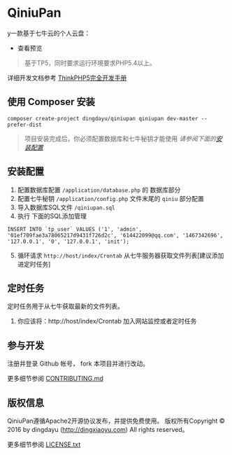 QiniuPan
===============

y一款基于七牛云的个人云盘：

 + 查看预览

> 基于TP5，同时要求运行环境要求PHP5.4以上。

详细开发文档参考 [ThinkPHP5完全开发手册](http://www.kancloud.cn/manual/thinkphp5)

## 使用 Composer 安装
~~~
composer create-project dingdayu/qiniupan qiniupan dev-master --prefer-dist
~~~

> 项目安装完成后，你必须配置数据库和七牛秘钥才能使用 *请参阅下面的[安装配置](#安装配置)*

## 安装配置
1. 配置数据库配置 `/application/database.php` 的 数据库部分
2. 配置七牛秘钥 `/application/config.php` 文件末尾的 `qiniu` 部分配置
3. 导入数据库SQL文件 `/qiniupan.sql` 
4. 执行 下面的SQL添加管理
```
INSERT INTO `tp_user` VALUES ('1', 'admin', '01ef709fae3a78065217d9431f726d2c', '614422099@qq.com', '1467342696', '127.0.0.1', '0', '127.0.0.1', 'init');
```
5. 循环请求 `http://host/index/Crontab` 从七牛服务器获取文件列表[建议添加进定时任务]

## 定时任务

定时任务用于从七牛获取最新的文件列表。

1. 你应该将：http://host/index/Crontab 加入网站监控或者定时任务

## 参与开发
注册并登录 Github 帐号， fork 本项目并进行改动。

更多细节参阅 [CONTRIBUTING.md](CONTRIBUTING.md)

## 版权信息

QiniuPan遵循Apache2开源协议发布，并提供免费使用。
版权所有Copyright © 2016 by dingdayu (http://dingxiaoyu.com)
All rights reserved。

更多细节参阅 [LICENSE.txt](LICENSE.txt)
